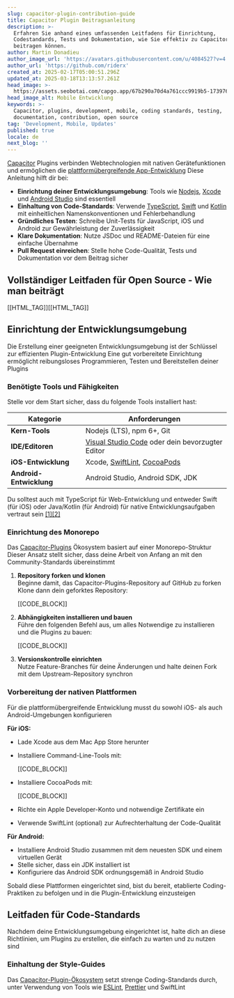 ```yaml
---
slug: capacitor-plugin-contribution-guide
title: Capacitor Plugin Beitragsanleitung
description: >-
  Erfahren Sie anhand eines umfassenden Leitfadens für Einrichtung,
  Codestandards, Tests und Dokumentation, wie Sie effektiv zu Capacitor-Plugins
  beitragen können.
author: Martin Donadieu
author_image_url: 'https://avatars.githubusercontent.com/u/4084527?v=4'
author_url: 'https://github.com/riderx'
created_at: 2025-02-17T05:00:51.296Z
updated_at: 2025-03-18T13:13:57.261Z
head_image: >-
  https://assets.seobotai.com/capgo.app/67b290a70d4a761ccc9919b5-1739768465938.jpg
head_image_alt: Mobile Entwicklung
keywords: >-
  Capacitor, plugins, development, mobile, coding standards, testing,
  documentation, contribution, open source
tag: 'Development, Mobile, Updates'
published: true
locale: de
next_blog: ''
---
```


[Capacitor](https://capacitorjscom/) Plugins verbinden Webtechnologien mit nativen Gerätefunktionen und ermöglichen die [plattformübergreifende App-Entwicklung](https://capgo.app/blog/cross-platform-mobile-app-development-guide-2024/) Diese Anleitung hilft dir bei:

-   **Einrichtung deiner Entwicklungsumgebung**: Tools wie [Nodejs](https://nodejsorg/en), [Xcode](https://developerapplecom/xcode/) und [Android Studio](https://developerandroidcom/studio) sind essentiell
-   **Einhaltung von Code-Standards**: Verwende [TypeScript](https://wwwtypescriptlangorg/), [Swift](https://developerapplecom/swift/) und [Kotlin](https://kotlinlangorg/) mit einheitlichen Namenskonventionen und Fehlerbehandlung
-   **Gründliches Testen**: Schreibe Unit-Tests für JavaScript, iOS und Android zur Gewährleistung der Zuverlässigkeit
-   **Klare Dokumentation**: Nutze JSDoc und README-Dateien für eine einfache Übernahme
-   **Pull Request einreichen**: Stelle hohe Code-Qualität, Tests und Dokumentation vor dem Beitrag sicher

## Vollständiger Leitfaden für Open Source - Wie man beiträgt

[[HTML_TAG]][[HTML_TAG]]

## Einrichtung der Entwicklungsumgebung

Die Erstellung einer geeigneten Entwicklungsumgebung ist der Schlüssel zur effizienten Plugin-Entwicklung Eine gut vorbereitete Einrichtung ermöglicht reibungsloses Programmieren, Testen und Bereitstellen deiner Plugins

### Benötigte Tools und Fähigkeiten

Stelle vor dem Start sicher, dass du folgende Tools installiert hast:

| Kategorie | Anforderungen |
| --- | --- |
| **Kern-Tools** | Nodejs (LTS), npm 6+, Git |
| **IDE/Editoren** | [Visual Studio Code](https://codevisualstudiocom/) oder dein bevorzugter Editor |
| **iOS-Entwicklung** | Xcode, [SwiftLint](https://githubcom/realm/SwiftLint), [CocoaPods](https://cocoapodsorg/) |
| **Android-Entwicklung** | Android Studio, Android SDK, JDK |

Du solltest auch mit TypeScript für Web-Entwicklung und entweder Swift (für iOS) oder Java/Kotlin (für Android) für native Entwicklungsaufgaben vertraut sein [\[1\]](https://githubcom/capawesome-team/capacitor-plugins/blob/main/CONTRIBUTINGmd)[\[2\]](https://githubcom/ionic-team/capacitor-plugins/blob/main/CONTRIBUTINGmd)

### Einrichtung des Monorepo

Das [Capacitor-Plugins](https://capgo.app/plugins/) Ökosystem basiert auf einer Monorepo-Struktur Dieser Ansatz stellt sicher, dass deine Arbeit von Anfang an mit den Community-Standards übereinstimmt

1.  **Repository forken und klonen**  
    Beginne damit, das Capacitor-Plugins-Repository auf GitHub zu forken Klone dann dein geforktes Repository:
    
    [[CODE_BLOCK]]
    
2.  **Abhängigkeiten installieren und bauen**  
    Führe den folgenden Befehl aus, um alles Notwendige zu installieren und die Plugins zu bauen:
    
    [[CODE_BLOCK]]
    
3.  **Versionskontrolle einrichten**  
    Nutze Feature-Branches für deine Änderungen und halte deinen Fork mit dem Upstream-Repository synchron
    

### Vorbereitung der nativen Plattformen

Für die plattformübergreifende Entwicklung musst du sowohl iOS- als auch Android-Umgebungen konfigurieren

**Für iOS:**

-   Lade Xcode aus dem Mac App Store herunter
    
-   Installiere Command-Line-Tools mit:
    
    [[CODE_BLOCK]]
    
-   Installiere CocoaPods mit:
    
    [[CODE_BLOCK]]
    
-   Richte ein Apple Developer-Konto und notwendige Zertifikate ein
    
-   Verwende SwiftLint (optional) zur Aufrechterhaltung der Code-Qualität
    

**Für Android:**

-   Installiere Android Studio zusammen mit dem neuesten SDK und einem virtuellen Gerät
-   Stelle sicher, dass ein JDK installiert ist
-   Konfiguriere das Android SDK ordnungsgemäß in Android Studio

Sobald diese Plattformen eingerichtet sind, bist du bereit, etablierte Coding-Praktiken zu befolgen und in die Plugin-Entwicklung einzusteigen

## Leitfaden für Code-Standards

Nachdem deine Entwicklungsumgebung eingerichtet ist, halte dich an diese Richtlinien, um Plugins zu erstellen, die einfach zu warten und zu nutzen sind

### Einhaltung der Style-Guides

Das [Capacitor-Plugin-Ökosystem](https://capgo.app/blog/capacitor-comprehensive-guide/) setzt strenge Coding-Standards durch, unter Verwendung von Tools wie [ESLint](https://eslintorg/), [Prettier](https://prettierio/) und SwiftLint